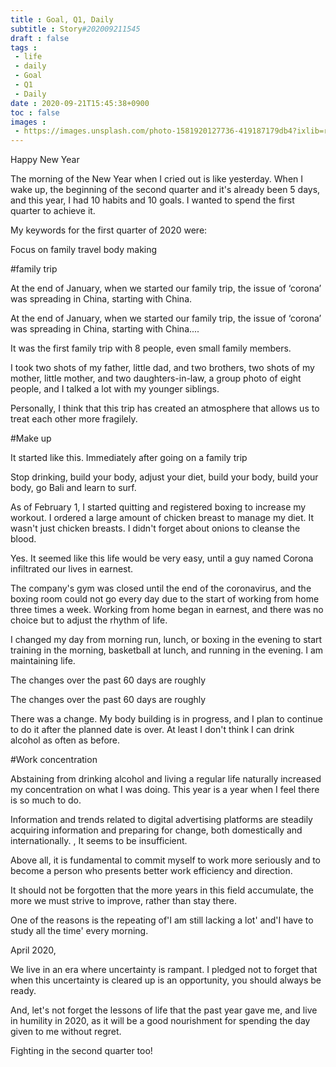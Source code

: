 ```yaml
---
title : Goal, Q1, Daily
subtitle : Story#202009211545
draft : false
tags :
 - life
 - daily
 - Goal
 - Q1
 - Daily
date : 2020-09-21T15:45:38+0900
toc : false
images : 
 - https://images.unsplash.com/photo-1581920127736-419187179db4?ixlib=rb-1.2.1&q=85&fm=jpg&crop=entropy&cs=srgb&ixid=eyJhcHBfaWQiOjE1NTU0OX0
---
```

Happy New Year  

The morning of the New Year when I cried out is like yesterday. When I wake up, the beginning of the second quarter and it's already been 5 days, and this year, I had 10 habits and 10 goals. I wanted to spend the first quarter to achieve it.  

My keywords for the first quarter of 2020 were:  

Focus on family travel body making  

#family trip  

At the end of January, when we started our family trip, the issue of ‘corona’ was spreading in China, starting with China.  

At the end of January, when we started our family trip, the issue of ‘corona’ was spreading in China, starting with China....  

It was the first family trip with 8 people, even small family members.  

I took two shots of my father, little dad, and two brothers, two shots of my mother, little mother, and two daughters-in-law, a group photo of eight people, and I talked a lot with my younger siblings.  

Personally, I think that this trip has created an atmosphere that allows us to treat each other more fragilely.  

#Make up  

It started like this. Immediately after going on a family trip  

Stop drinking, build your body, adjust your diet, build your body, build your body, go Bali and learn to surf.  

As of February 1, I started quitting and registered boxing to increase my workout. I ordered a large amount of chicken breast to manage my diet. It wasn't just chicken breasts. I didn't forget about onions to cleanse the blood.  

Yes. It seemed like this life would be very easy, until a guy named Corona infiltrated our lives in earnest.  

The company's gym was closed until the end of the coronavirus, and the boxing room could not go every day due to the start of working from home three times a week. Working from home began in earnest, and there was no choice but to adjust the rhythm of life.  

I changed my day from morning run, lunch, or boxing in the evening to start training in the morning, basketball at lunch, and running in the evening. I am maintaining life.  

The changes over the past 60 days are roughly  

The changes over the past 60 days are roughly  

There was a change. My body building is in progress, and I plan to continue to do it after the planned date is over. At least I don't think I can drink alcohol as often as before.  

#Work concentration  

Abstaining from drinking alcohol and living a regular life naturally increased my concentration on what I was doing. This year is a year when I feel there is so much to do.  

Information and trends related to digital advertising platforms are steadily acquiring information and preparing for change, both domestically and internationally. , It seems to be insufficient.  

Above all, it is fundamental to commit myself to work more seriously and to become a person who presents better work efficiency and direction.  

It should not be forgotten that the more years in this field accumulate, the more we must strive to improve, rather than stay there.  

One of the reasons is the repeating of'I am still lacking a lot' and'I have to study all the time' every morning.  

April 2020,  

We live in an era where uncertainty is rampant. I pledged not to forget that when this uncertainty is cleared up is an opportunity, you should always be ready.  

And, let's not forget the lessons of life that the past year gave me, and live in humility in 2020, as it will be a good nourishment for spending the day given to me without regret.  

Fighting in the second quarter too!